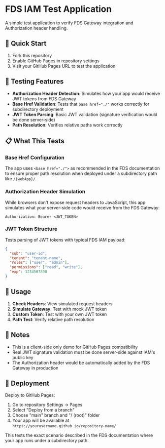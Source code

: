 # FDS IAM Test Application

A simple test application to verify FDS Gateway integration and Authorization header handling.

## 🚀 Quick Start

1. Fork this repository
2. Enable GitHub Pages in repository settings
3. Visit your GitHub Pages URL to test the application

## 🧪 Testing Features

- **Authorization Header Detection**: Simulates how your app would receive JWT tokens from FDS Gateway
- **Base Href Validation**: Tests that `base href="./"` works correctly for subdirectory deployment
- **JWT Token Parsing**: Basic JWT validation (signature verification would be done server-side)
- **Path Resolution**: Verifies relative paths work correctly

## 📋 What This Tests

### Base Href Configuration
The app uses `<base href="./">` as recommended in the FDS documentation to ensure proper path resolution when deployed under a subdirectory path like `/{webApp}/`.

### Authorization Header Simulation
While browsers don't expose request headers to JavaScript, this app simulates what your server-side code would receive from the FDS Gateway:
```
Authorization: Bearer <JWT_TOKEN>
```

### JWT Token Structure
Tests parsing of JWT tokens with typical FDS IAM payload:
```json
{
  "sub": "user-id",
  "tenant": "tenant-name",
  "roles": ["user", "admin"],
  "permissions": ["read", "write"],
  "exp": 1234567890
}
```

## 🔧 Usage

1. **Check Headers**: View simulated request headers
2. **Simulate Gateway**: Test with mock JWT token
3. **Custom Token**: Test with your own JWT token
4. **Path Test**: Verify relative path resolution

## 📝 Notes

- This is a client-side only demo for GitHub Pages compatibility
- Real JWT signature validation must be done server-side against IAM's public key
- The Authorization header would be automatically added by the FDS Gateway in production

## 🔗 Deployment

Deploy to GitHub Pages:
1. Go to repository Settings → Pages  
2. Select "Deploy from a branch"
3. Choose "main" branch and "/ (root)" folder
4. Your app will be available at `https://yourusername.github.io/repository-name/`

This tests the exact scenario described in the FDS documentation where your app runs under a subdirectory path.
